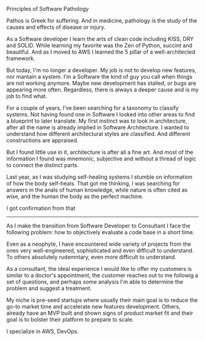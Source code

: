 Principles of Software Pathology

Pathos is Greek for suffering. 
And in medicine, pathology is the study of the causes and effects of disease or injury. 

As a Software developer I learn the arts of clean code including KISS, DRY and SOLID.
While learning my favorite was the Zen of Python, succint and beautiful.
And as I moved to AWS I learned the 5 pillar of a well-architected framework.

But today, I'm no longer a developer. 
My job is not to develop new features, nor mantain a system.
I'm a Software the kind of guy you call when things are not working anymore.
Maybe new development has stalled, or bugs are appearing more often.
Regardless, there is always a deeper cause and is my job to find what.

For a couple of years, I've been searching for a taxonomy to classify systems.
Not having found one in Software I looked into other areas to find a blueprint
to later translate. 
My first instinct was to look in architecture, 
after all the name is already implied in Software Architecture.
I wanted to understand how different architectural styles are classified.
And different constructions are appraised.

But I found little use in it, architecture is after all a fine art.
And most of the information I found was mnemonic, subjective and without a thread 
of logic to connect the distinct parts.

Last year, as I was studying self-healing systems I stumble on information of how 
the body self-heals. That got me thinking, I was searching for answers in the anals of human knowledge, while nature is often cited as wise, and the human the body as the perfect machine.

I got confirmation from that 





------------------------------------------------------------------------------

As I make the transition from Software Developer to Consultant
I face the following problem: how to objectively evaluate a code base in a short time.

Even as a neophyte, I have encountered wide variety of projects
from the ones very well-engineered, sophisticated and even difficult to understand.
To others absolutely rudemntary, even more difficult to understand.

As a consultant, the ideal experience I would like to offer my customers
is similar to a doctor's appointment, the customer reaches out to me
followig a set of questions, and perhaps some analysis
I'm able to determine the problem and suggest a treatment.

My niche is pre-seed startups where usually their main goal 
is to reduce the go-to market time and accelerate new features development.
Others, already have an MVP built and shown signs of product market fit and 
their goal is to bolster their platform to prepare to scale.

I specialize in AWS, DevOps. 


 

